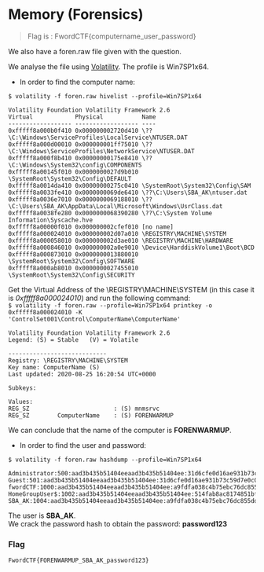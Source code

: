 # Memory (Forensics)  
  
  
> Flag is : FwordCTF{computername_user_password}
  
We also have a foren.raw file given with the question.  
  
  
We analyse the file using [Volatility](https://www.volatilityfoundation.org/about). The profile is Win7SP1x64.  
  
  
* In order to find the computer name:  
  
```$ volatility -f foren.raw hivelist --profile=Win7SP1x64```  
  
```
Volatility Foundation Volatility Framework 2.6
Virtual            Physical           Name
------------------ ------------------ ----
0xfffff8a000b0f410 0x000000002720d410 \??\C:\Windows\ServiceProfiles\LocalService\NTUSER.DAT
0xfffff8a000d00010 0x000000001ff75010 \??\C:\Windows\ServiceProfiles\NetworkService\NTUSER.DAT
0xfffff8a000f8b410 0x00000000175e8410 \??\C:\Windows\System32\config\COMPONENTS
0xfffff8a00145f010 0x0000000027d9b010 \SystemRoot\System32\Config\DEFAULT
0xfffff8a0014da410 0x00000000275c0410 \SystemRoot\System32\Config\SAM
0xfffff8a0033fe410 0x0000000069de6410 \??\C:\Users\SBA_AK\ntuser.dat
0xfffff8a0036e7010 0x0000000069188010 \??\C:\Users\SBA_AK\AppData\Local\Microsoft\Windows\UsrClass.dat
0xfffff8a0038fe280 0x0000000068390280 \??\C:\System Volume Information\Syscache.hve
0xfffff8a00000f010 0x000000002cfef010 [no name]
0xfffff8a000024010 0x000000002d07a010 \REGISTRY\MACHINE\SYSTEM
0xfffff8a000058010 0x000000002d3ae010 \REGISTRY\MACHINE\HARDWARE
0xfffff8a000846010 0x000000002a0e9010 \Device\HarddiskVolume1\Boot\BCD
0xfffff8a000873010 0x0000000013880010 \SystemRoot\System32\Config\SOFTWARE
0xfffff8a000ab8010 0x0000000027455010 \SystemRoot\System32\Config\SECURITY
```  
  
  
Get the Virtual Address of the \REGISTRY\MACHINE\SYSTEM (in this case it is *0xfffff8a000024010*) and run the following command:  
```$ volatility -f foren.raw --profile=Win7SP1x64 printkey -o 0xfffff8a000024010 -K 'ControlSet001\Control\ComputerName\ComputerName'```  
  
```
Volatility Foundation Volatility Framework 2.6
Legend: (S) = Stable   (V) = Volatile

----------------------------
Registry: \REGISTRY\MACHINE\SYSTEM
Key name: ComputerName (S)
Last updated: 2020-08-25 16:20:54 UTC+0000

Subkeys:

Values:
REG_SZ                        : (S) mnmsrvc
REG_SZ        ComputerName    : (S) FORENWARMUP
```
  
  
We can conclude that the name of the computer is **FORENWARMUP**.  
  
  
  
* In order to find the user and password:  
  
```$ volatility -f foren.raw hashdump --profile=Win7SP1x64```
  
```
Administrator:500:aad3b435b51404eeaad3b435b51404ee:31d6cfe0d16ae931b73c59d7e0c089c0:::
Guest:501:aad3b435b51404eeaad3b435b51404ee:31d6cfe0d16ae931b73c59d7e0c089c0:::
fwordCTF:1000:aad3b435b51404eeaad3b435b51404ee:a9fdfa038c4b75ebc76dc855dd74f0da:::
HomeGroupUser$:1002:aad3b435b51404eeaad3b435b51404ee:514fab8ac8174851bfc79d9a205a939f:::
SBA_AK:1004:aad3b435b51404eeaad3b435b51404ee:a9fdfa038c4b75ebc76dc855dd74f0da:::
```  
  
  
The user is **SBA_AK**.  
We crack the password hash to obtain the password: **password123**  
  
  
  
### Flag
`FwordCTF{FORENWARMUP_SBA_AK_password123}`
